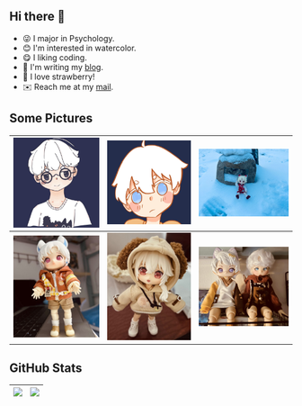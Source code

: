 ## Hi there 👋

- 😜 I major in Psychology.
- 😊 I'm interested in watercolor.
- 😋 I liking coding.
- 📖 I'm writing my [blog](https://blog.leafyee.xyz).
- 🍓 I love strawberry!
- ✉️ Reach me at my [mail](mailto://xiaoyezi@leafyee.xyz).

## Some Pictures

| ![](6.jpg) | ![](5.jpg) | ![](4.jpg) |
| :--------: | :--------: | :--------: |
| ![](3.jpg) | ![](2.jpg) | ![](1.jpg) |

## GitHub Stats

|![](https://o0-0o.vercel.app/api?username=LeafYeeXYZ&show_icons=true&rank_icon=github&show=reviews,discussions_started,discussions_answered,prs_merged,prs_merged_percentage)|![](https://o0-0o.vercel.app/api/top-langs/?username=LeafYeeXYZ&size_weight=0.5&count_weight=0.5&langs_count=6)|
|:---:|:---:|